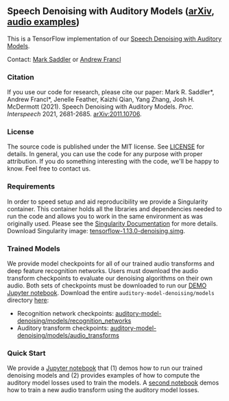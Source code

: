 <a name="top"></a>
## Speech Denoising with Auditory Models ([arXiv](https://arxiv.org/abs/2011.10706), [audio examples](https://mcdermottlab.mit.edu/denoising/demo.html))
This is a TensorFlow implementation of our [Speech Denoising with Auditory Models](https://arxiv.org/abs/2011.10706).

Contact: [Mark Saddler](mailto:msaddler@mit.edu) or [Andrew Francl](mailto:francl@mit.edu)

<a name="citation"></a>
### Citation
If you use our code for research, please cite our paper:
Mark R. Saddler\*, Andrew Francl\*, Jenelle Feather, Kaizhi Qian, Yang Zhang, Josh H. McDermott (2021). Speech Denoising with Auditory Models. *Proc. Interspeech* 2021, 2681-2685. [arXiv:2011.10706](https://arxiv.org/abs/2011.10706).

<a name="license"></a>
### License
The source code is published under the MIT license. See [LICENSE](./LICENSE.md) for details. In general, you can use the code for any purpose with proper attribution. If you do something interesting with the code, we'll be happy to know. Feel free to contact us.

<a name="requirements"></a>
### Requirements
In order to speed setup and aid reproducibility we provide a Singularity container. This container holds all the libraries and dependencies needed to run the code and allows you to work in the same environment as was originally used. Please see the [Singularity Documentation](https://sylabs.io/guides/3.8/user-guide/) for more details. Download Singularity image: [tensorflow-1.13.0-denoising.simg](https://drive.google.com/file/d/1KFGMJnuX4l1KRQRRVnzbjXE6bjHA7Tjm/view?usp=sharing).

<a name="models"></a>
### Trained Models
We provide model checkpoints for all of our trained audio transforms and deep feature recognition networks. Users must download the audio transform checkpoints to evaluate our denoising algorithms on their own audio. Both sets of checkpoints must be downloaded to run our [DEMO Jupyter notebook](./DEMO.ipynb). Download the entire `auditory-model-denoising/models` directory [here](https://drive.google.com/drive/folders/1HmXSCVOKQCq7G62rs9KE_jsvVO0UqclC?usp=sharing):
- Recognition network checkpoints: [auditory-model-denoising/models/recognition_networks](https://drive.google.com/file/d/1v9dKlRCnMP7X9v5IFcg4H0U1bXottgDo/view?usp=sharing)
- Auditory transform checkpoints: [auditory-model-denoising/models/audio_transforms](https://drive.google.com/file/d/1L21NqxN-nVSzpY9CtjtH-1zlKPhEQkow/view?usp=sharing)

<a name="demo"></a>
### Quick Start
We provide a [Jupyter notebook](./DEMO.ipynb) that (1) demos how to run our trained denoising models and (2) provides examples of how to compute the auditory model losses used to train the models. A [second notebook](./DEMO_train_audio_transform.ipynb) demos how to train a new audio transform using the auditory model losses.
